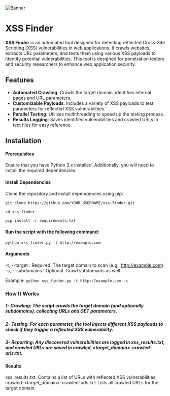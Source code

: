 
   ![Banner](banner.png)


# XSS Finder

**XSS Finder** is an automated tool designed for detecting reflected Cross-Site Scripting (XSS) vulnerabilities in web applications. It crawls websites, extracts URL parameters, and tests them using various XSS payloads to identify potential vulnerabilities. This tool is designed for penetration testers and security researchers to enhance web application security.

## Features

- **Automated Crawling**: Crawls the target domain, identifies internal pages and URL parameters.
- **Customizable Payloads**: Includes a variety of XSS payloads to test parameters for reflected XSS vulnerabilities.
- **Parallel Testing**: Utilizes multithreading to speed up the testing process.
- **Results Logging**: Saves identified vulnerabilities and crawled URLs in text files for easy reference.

## Installation

#### Prerequisites

Ensure that you have Python 3.x installed. Additionally, you will need to install the required dependencies.

#### Install Dependencies

Clone the repository and install dependencies using pip:


`git clone https://github.com/YOUR_USERNAME/xss-finder.git`

`cd xss-finder`

`pip install -r requirements.txt`

#### Run the script with the following command:

`python xss_finder.py -t http://example.com`

#### Arguments
-t, --target : Required. The target domain to scan (e.g., http://example.com).
-s, --subdomains : Optional. Crawl subdomains as well.

Example:
`python xss_finder.py -t http://example.com -s`


### How It Works

##### 1- Crawling: The script crawls the target domain (and optionally subdomains), collecting URLs and GET parameters.
##### 2- Testing: For each parameter, the tool injects different XSS payloads to check if they trigger a reflected XSS vulnerability.
##### 3- Reporting: Any discovered vulnerabilities are logged in xss_results.txt, and crawled URLs are saved in crawled-<target_domain>-crawled-urls.txt.

#### Results
xss_results.txt: Contains a list of URLs with reflected XSS vulnerabilities.
crawled-<target_domain>-crawled-urls.txt: Lists all crawled URLs for the target domain.


